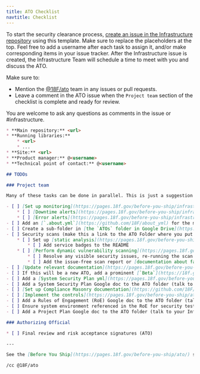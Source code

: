 ```yaml
---
title: ATO Checklist
navtitle: Checklist
---
```


To start the security clearance process, [create an issue in the Infrastructure repository](https://github.com/18F/Infrastructure/issues/new?title=ATO+for+%3Cproject%3E+-+due+%3Cdeadline%3E) using this template. Make sure to replace the placeholders at the top. Feel free to add a username after each task to assign it, and/or make corresponding items in your issue tracker. After the Infrastructure issue is created, the Infrastructure Team will schedule a time to meet with you and discuss the ATO.

Make sure to:

* Mention the [@18F/ato](https://github.com/orgs/18F/teams/ato) team in any issues or pull requests.
* Leave a comment in the ATO issue when the `Project team` section of the checklist is complete and ready for review.

You are welcome to ask any questions as comments in the issue or #infrastructure.

```markdown
* **Main repository:** <url>
* **Running libraries:**
    * <url>
    * ...
* **Site:** <url>
* **Product manager:** @<username>
* **Technical point of contact:** @<username>

## TODOs

### Project team

Many of these tasks can be done in parallel. This is just a suggestion of priority.

- [ ] [Set up monitoring](https://pages.18f.gov/before-you-ship/infrastructure/monitoring/)
    * [ ] [Downtime alerts](https://pages.18f.gov/before-you-ship/infrastructure/monitoring/#downtime)
    * [ ] [Error alerts](https://pages.18f.gov/before-you-ship/infrastructure/monitoring/#errors)
- [ ] Add an [`.about.yml`](https://github.com/18F/about_yml) for the main repository
- [ ] Create a sub-folder in [the `ATOs` folder in Google Drive](https://drive.google.com/a/gsa.gov/folderview?id=0BynIxtx-CfkdckljM3BPSkdQT1U&usp=sharing) under 18F/OPP/PIF then "Work in progress". This will be knows as the "ATO Folder". Link it here.
- [ ] Security scans (make this a link to the ATO Folder where you put a copy of the security scan results)
    * [ ] Set up [static analysis](https://pages.18f.gov/before-you-ship/security/static-analysis/) service
        * [ ] Add service badges to the README
    * [ ] [Perform dynamic vulnerability scanning](https://pages.18f.gov/before-you-ship/security/dynamic-scanning/)
        * [ ] Resolve any visible security issues, re-running the scan as needed
        * [ ] Add the issue-free scan report or [documentation about false positives](https://pages.18f.gov/before-you-ship/security/dynamic-scanning/#caveats) to the ATO folder.
- [ ] [Update relevant documentation](https://pages.18f.gov/before-you-ship/ato/tips/), primarily the README
- [ ] If this will be a new ATO, add a prominent [`Beta`](https://18f.gsa.gov/dashboard/stages/) label to any currently-running sites
- [ ] Add a [System Security Plan yml](https://pages.18f.gov/before-you-ship/ato/ssp/#template) to the repository
- [ ] Add a System Security Plan Google doc to the ATO folder (talk to your Infrastructure Lead for a template)
- [ ] [Set up Compliance Masonry documentation](https://github.com/18F/cg-compliance#starting-ato-documentation-for-cloudgov-applications)
- [ ] [Implement the controls](https://pages.18f.gov/before-you-ship/ato/walkthrough/#step-3--implement-the-controls)
- [ ] Add a Rules of Engagement (RoE) Google doc to the ATO folder (talk to your Infrastructure Lead for a template)
- [ ] Ensure system environment referenced in the RoE for security testing is ready for testing. No production links should be included in the RoE so as to avoid any testing happening on production (which could lead to downtime).
- [ ] Add a Project Plan Google doc to the ATO folder (talk to your Infrastructure Lead for a template)

### Authorizing Official

* [ ] Final review and risk acceptance signatures (ATO)

---

See the [Before You Ship](https://pages.18f.gov/before-you-ship/ato/) site for more information.

/cc @18F/ato
```
